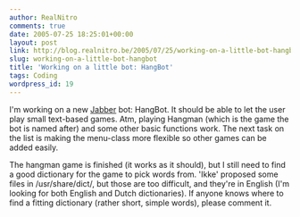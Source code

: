 ```yaml
---
author: RealNitro
comments: true
date: 2005-07-25 18:25:01+00:00
layout: post
link: http://blog.realnitro.be/2005/07/25/working-on-a-little-bot-hangbot/
slug: working-on-a-little-bot-hangbot
title: 'Working on a little bot: HangBot'
tags: Coding
wordpress_id: 19
---
```


I'm working on a new [Jabber](http://www.jabber.org/) bot: HangBot. It should be able to let the user play small text-based games. Atm, playing Hangman (which is the game the bot is named after) and some other basic functions work. The next task on the list is making the menu-class more flexible so other games can be added easily.

The hangman game is finished (it works as it should), but I still need to find a good dictionary for the game to pick words from. 'Ikke' proposed some files in /usr/share/dict/, but those are too difficult, and they're in English (I'm looking for both English and Dutch dictionaries). If anyone knows where to find a fitting dictionary (rather short, simple words), please comment it.
